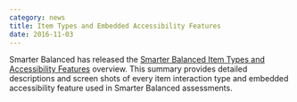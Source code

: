 ```yaml
---
category: news
title: Item Types and Embedded Accessibility Features
date: 2016-11-03
---
```

Smarter Balanced has released the [Smarter Balanced Item Types and Accessibility Features](http://www.smarterapp.org/specs/Item_Types_And_Features.html) overview. This summary provides detailed descriptions and screen shots of every item interaction type and embedded accessibility feature used in Smarter Balanced assessments.